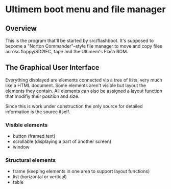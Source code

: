 # Ultimem boot menu and file manager

## Overview

This is the program that'll be started by src/flashboot.
It's supposed to become a "Norton Commander"–style file
manager to move and copy files across floppy/SD2IEC,
tape and the Ultimem's Flash ROM.

## The Graphical User Interface

Everything displayed are elements connected via a tree of lists,
very much like a HTML document. Some elements aren't visible but
layout the elements they contain. All elements can also be
assigned a layout function that modifiy their position and size.

Since this is work under construction the only source for
detailed information is the source itself.

### Visible elements

* button (framed text)
* scrollable (displaying a part of another screen)
* window

### Structural elements

* frame (keeping elements in one area to support layout functions)
* list (horizontal or vertical)
* table
